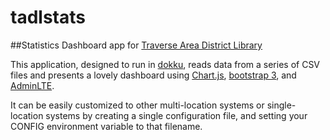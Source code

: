 # tadlstats
##Statistics Dashboard app for [Traverse Area District Library](https://www.tadl.org/)

This application, designed to run in [dokku](https://github.com/dokku/dokku), reads data from a series of CSV files and presents a lovely dashboard using [Chart.js](https://www.chartjs.org/), [bootstrap 3](https://getbootstrap.com/docs/3.3/), and [AdminLTE](https://adminlte.io/).

It can be easily customized to other multi-location systems or single-location systems by creating a single configuration file, and setting your CONFIG environment variable to that filename.
